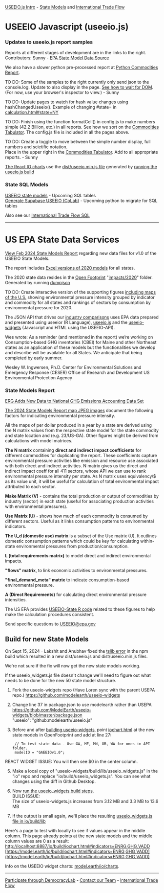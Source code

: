 <a href="../">USEEIO.js Intro</a> - [State Models](/io/about/) and [International Trade Flow](/OpenFootprint/trade/)

<h1>USEEIO Javascript (useeio.js)</h1>

<h3>Updates to useeio.js report samples</h3>

Reports at different stages of development are in the links to the right.  
Contributors: Sunny<!-- Expansion of following in email Aug 22, 2024 --> - <a href="https://github.com/ModelEarth/OpenFootprint/tree/main/impacts/2020">EPA State Model Data Source</a>  
<!--
2019 data - Wes and Ben say to just host 2019 here
<a href="https://github.com/ModelEarth/USEEIO/tree/import_factors/import_factors_exio/output">Exiobase+BEA output for 2019</a>.
-->

We also have a slower python pre-processed report at <a href="/data-pipeline/research/economy/">Python Commodities Report</a>.

TO DO: Some of the samples to the right currently only send json to the console.log. Update to also display in the page. <a href="commodities.html">See how to wait for DOM</a>. (For now, use your browser's inspector to view.) - Sunny 

TO DO: Update pages to watch for hash value changes using hashChangedUseeio(). Example of changing #state= in <a href="calculation.html#state=NY">calculation.html#state=NY</a>

TO DO: Finish using the function formatCell() in config.js to make numbers simple  (42.2 Billion, etc.) in all reports. See how we sort on the <a href="commodities.html">Commodities Tabulator</a>. The config.js file is included in all the pages above.

TO DO: Create a toggle to move between the simple number display, full numbers and scietific notation.<br>Place in the upper right in the <a href="commodities.html">Commodities Tabulator</a>. Add to all appropriate reports. - Sunny

<a href="https://model.earth/io/charts">The React IO charts</a> use the <a href="../dist/useeio.min.js">dist/useeio.min.js file</a> generated by <a href="../">running the useeio.js build</a>

### State SQL Models

<a href="/io/about/">USEEIO state models</a> - Upcoming SQL tables  
<a href="https://colab.research.google.com/drive/1CYKNTnLiZ_PbP5WS_dMVtYyYDIAFwzq8?usp=sharing" target="useeio_colab">Generate Supabase USEEIO (CoLab)</a> - Upcoming python to migrate for SQL tables  


Also see our <a href="/OpenFootprint/trade/">International Trade Flow SQL</a>

</section>

---


# US EPA State Data Services 

[View Feb 2024 State Models Report](https://cfpub.epa.gov/si/si_public_record_Report.cfm?dirEntryId=360453&Lab=CESER) regarding new data files for v1.0 of the USEEIO State Models. 

The report includes [Excel versions of 2020 models](http://doi.org/10.23719/1530076) for all states.
 
The 2020 state data resides in the [Open Footprint](/OpenFootprint/) "[impacts/2020](/OpenFootprint/impacts/2020)" folder. Generated by running [dumpjson](../) 

TO DO: Create interactive version of the supporting figures [including maps of the U.S.](https://doi.org/10.6084/m9.figshare.c.7041473) showing environmental pressure intensity grouped by indicator and commodity for all states and rankings of sectors by consumption by environmental pressure for 2020.

The JSON API that drives our [industry comparisons](/localsite/info/) uses EPA data prepared and presented using useeior (R Language),  [useeio.js](/useeio.js/footprint) and the [useeio-widgets](/io/charts/) (Javascript and HTML using the USEEIO-API).

Wes wrote: As a reminder (and mentioned in the report) we’re working on Consumption-based GHG inventories (CBEI) for Maine and other Northeast states as an application of these models but the functionalities we develop and describe will be available for all States. We anticipate that being completed by early summer. 

Wesley W. Ingwersen, Ph.D.
Center for Environmental Solutions and Emergency Response (CESER)
Office of Research and Development
US Environmental Protection Agency

### State Models Report

[ERG Adds New Data to National GHG Emissions Accounting Data Set](https://www.erg.com/news/erg-adds-new-data-national-ghg-emissions-accounting-data-set)

[The 2024 State Models Report map JPEG images](https://doi.org/10.6084/m9.figshare.c.7041473) document the following factors for indicating environmental pressure intensity.

All the maps of per dollar produced in a year by a state are derived using the N matrix values from the respective state model for the state commodity and state location and (e.g. 23/US-GA).  Other figures might be derived from calculations with model matrices.

**The N matrix** containing **direct and indirect impact coefficients** for different commodities for duplicating the report. These coefficients capture environmental pressure activities like emission and resource use associated with both direct and indirect activities. N matrix gives us the direct and indirect impact coeff for all 411 sectors, whose API we can use to rank environmental pressure intensity per state. As N matrix uses equivalency/$ as its value unit, it will be useful for calculation of total environmental impact attributed to each sector. 

**Make Matrix (V)** -  contains the total production or output of commodities by industry (sector) in each state (useful for associating production activities with environmental pressures).  

**Use Matrix (U)** -  shows how much of each commodity is consumed by different sectors. Useful as it links consumption patterns to environmental indicators.  

**The U\_d (domestic use) matrix** is a subset of the Use matrix (U). It outlines domestic consumption patterns which could be key for calculating within-state environmental pressures from production/consumption.  

**L (total requirements matrix)** to model direct and indirect environmental impacts.  

**"flows" matrix**, to link economic activities to environmental pressures.  

**"final\_demand\_meta" matrix** to indicate consumption-based environmental pressure.  

**A (Direct Requirements)** for calculating direct environmental pressure intensities.  

The US EPA provides [USEEIO-State R code](https://github.com/usepa/USEEIO-State) related to these figures to help make the calculation procedures consistent.

Send specific questions to USEEIO@epa.gov
<br>


## Build for new State Models

On Sept 15, 2024 - Lakshit and Anubhav fixed the [tslib error](https://github.com/USEPA/useeio.js/issues/2) in the npm build which resulted in a new dist/useeio.js and dist/useeio.min.js files.

We're not sure if the fix will now get the new state models working.

If the useeio_widgets.js file doesn't change we'll need to figure out what needs to be done for the new 50 state model structure.


1. Fork the useeio-widgets repo (Have Loren sync with the parent USEPA repo.)
https://github.com/modelearth/useeio-widgets

2. Change line 37 in package.json to use modelearth rather than USEPA
https://github.com/ModelEarth/useeio-widgets/blob/master/package.json  
"useeio": "github:modelearth/useeio.js"

3. Before and after [building useeio-widgets](https://model.earth/io/charts/react/), point [iochart.html](http://localhost:8887/useeio-widgets/build/iochart.html#indicators=ENRG,GHG,VADD) at the new state models in OpenFootprint and add at line 27:  

		// To test state data - Use GA, ME, MN, OR, WA for ones in API folder.
		modelID = "GAEEIOv1.0";
REACT WIDGET ISSUE: You will then see $0 in the center column.

5. Make a local copy of "useeio-widgets/build/lib/useeio\_widgets.js" in the "io" repo and replace "io/build/useeio\_widgets.js". You can see what changes using the diff in Github Desktop.  

6. Now [run the useeio_widgets build steps](https://model.earth/io/charts/react/).
<br>BUILD ISSUE:  
The size of useeio-widgets.js increases from 3.12 MB and 3.3 MB to 13.6 MB


7. If the output is small again, we'll place the resulting [useeio_widgets.js file in io/build/lib](https://github.com/ModelEarth/io/tree/main/build/lib)  

Here's a page to test with locally to see if values appear in the middle column. This page already points at the new state models and the middle column values are 0 as a result:
[http://localhost:8887/io/build/iochart.html#indicators=ENRG,GHG,VADD](http://localhost:8887/io/build/iochart.html#indicators=ENRG,GHG,VADD)
[https://model.earth/io/build/iochart.html#indicators=ENRG,GHG,VADD](https://model.earth/io/build/iochart.html#indicators=ENRG,GHG,VADD)

Info on the USEEIO widget charts: [model.earth/io/charts](https://model.earth/io/charts/).
<br>


---

[Participate through DemocracyLab](https://www.democracylab.org/projects/834) - [Contact our Team](/io/team/) - [International Trade Flow](/OpenFootprint/trade/)

